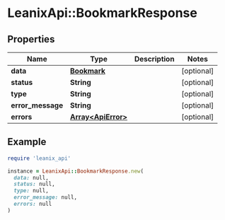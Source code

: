# LeanixApi::BookmarkResponse

## Properties

| Name | Type | Description | Notes |
| ---- | ---- | ----------- | ----- |
| **data** | [**Bookmark**](Bookmark.md) |  | [optional] |
| **status** | **String** |  | [optional] |
| **type** | **String** |  | [optional] |
| **error_message** | **String** |  | [optional] |
| **errors** | [**Array&lt;ApiError&gt;**](ApiError.md) |  | [optional] |

## Example

```ruby
require 'leanix_api'

instance = LeanixApi::BookmarkResponse.new(
  data: null,
  status: null,
  type: null,
  error_message: null,
  errors: null
)
```

